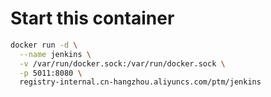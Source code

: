 # Start this container
```bash
docker run -d \
  --name jenkins \
  -v /var/run/docker.sock:/var/run/docker.sock \
  -p 5011:8080 \
  registry-internal.cn-hangzhou.aliyuncs.com/ptm/jenkins
```
